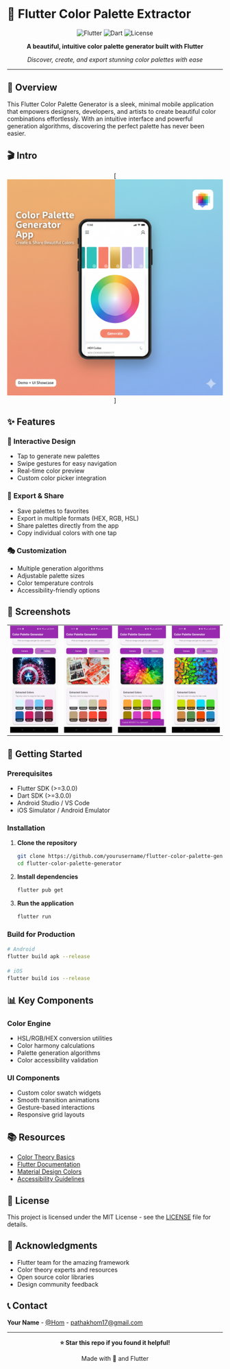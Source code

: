 # 🎨 Flutter Color Palette Extractor

<div align="center">
  
  ![Flutter](https://img.shields.io/badge/Flutter-%2302569B.svg?style=for-the-badge&logo=Flutter&logoColor=white)
  ![Dart](https://img.shields.io/badge/dart-%230175C2.svg?style=for-the-badge&logo=dart&logoColor=white)
  ![License](https://img.shields.io/badge/license-MIT-blue.svg?style=for-the-badge)
  
  **A beautiful, intuitive color palette generator built with Flutter**
  
  *Discover, create, and export stunning color palettes with ease*

</div>

---

## 🌈 Overview

This Flutter Color Palette Generator is a sleek, minimal mobile application that empowers designers, developers, and artists to create beautiful color combinations effortlessly. With an intuitive interface and powerful generation algorithms, discovering the perfect palette has never been easier.

## 🎬 Intro

<div align="center">
  
  [![Flutter Color Palette Generator Demo](screenshots/intro.png)]
    
</div>

## ✨ Features

### 🎨 **Interactive Design**
- Tap to generate new palettes
- Swipe gestures for easy navigation
- Real-time color preview
- Custom color picker integration

### 💾 **Export & Share**
- Save palettes to favorites
- Export in multiple formats (HEX, RGB, HSL)
- Share palettes directly from the app
- Copy individual colors with one tap

### 🎭 **Customization**
- Multiple generation algorithms
- Adjustable palette sizes
- Color temperature controls
- Accessibility-friendly options

## 📱 Screenshots
<div align="left">
  <table>
    <tr>
      <td><img src="screenshots/test1.jpg" alt="Test 1" width="250"/></td>
      <td><img src="screenshots/test2.jpg" alt="Test 2" width="250"/></td>
      <td><img src="screenshots/test3.jpg" alt="Test 3" width="250"/></td>
      <td><img src="screenshots/test4.jpg" alt="Test 4" width="250"/></td>

  </table>
</div>

## 🚀 Getting Started

### Prerequisites

- Flutter SDK (>=3.0.0)
- Dart SDK (>=3.0.0)
- Android Studio / VS Code
- iOS Simulator / Android Emulator

### Installation

1. **Clone the repository**
   ```bash
   git clone https://github.com/yourusername/flutter-color-palette-generator.git
   cd flutter-color-palette-generator
   ```

2. **Install dependencies**
   ```bash
   flutter pub get
   ```

3. **Run the application**
   ```bash
   flutter run
   ```

### Build for Production

```bash
# Android
flutter build apk --release

# iOS
flutter build ios --release
```

## 📊 Key Components

### Color Engine
- HSL/RGB/HEX conversion utilities
- Color harmony calculations
- Palette generation algorithms
- Color accessibility validation

### UI Components
- Custom color swatch widgets
- Smooth transition animations
- Gesture-based interactions
- Responsive grid layouts

## 📚 Resources

- [Color Theory Basics](https://www.colormatters.com/color-and-design/basic-color-theory)
- [Flutter Documentation](https://docs.flutter.dev/)
- [Material Design Colors](https://material.io/design/color/)
- [Accessibility Guidelines](https://www.w3.org/WAI/WCAG21/quickref/)

## 📝 License

This project is licensed under the MIT License - see the [LICENSE](LICENSE) file for details.

## 🙏 Acknowledgments

- Flutter team for the amazing framework
- Color theory experts and resources
- Open source color libraries
- Design community feedback

## 📞 Contact

**Your Name** - [@Hom](https://x.com/KishanP07684084) - pathakhom17@gmail.com

---

<div align="center">
  
  **⭐ Star this repo if you found it helpful!**
  
  Made with 💖 and Flutter
  
</div>
